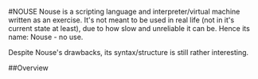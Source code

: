 #NOUSE
Nouse is a scripting language and interpreter/virtual machine
written as an exercise. It's not meant to be used in real life
(not in it's current state at least), due to how slow and unreliable
it can be. Hence its name: Nouse - no use.

Despite Nouse's drawbacks, its syntax/structure is still rather interesting.

##Overview

